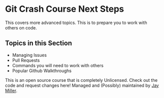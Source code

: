 <head>
<link rel="stylesheet" href="/Git-Up-to-Speed/style/base.css"
</head>

<h1>Git Crash Course Next Steps</h1>

<p>This covers more advanced topics. This is to prepare you to work with others on code.</p>

<h2>Topics in this Section</h2>

<ul>
<li>Managing Issues</li>

<li>Pull Requests</li>

<li>Commands you will need to work with others</li>

<li>Popular Github Walkthroughs</li>
</ul>

<p class="footer">
This is an open source course that is completely Unlicensed. Check out the code and request changes here!
Managed and (Possibly) maintained by <a href="https://kjaymiller.github.io/kjaymiller">Jay Miller</a>.
</p>
